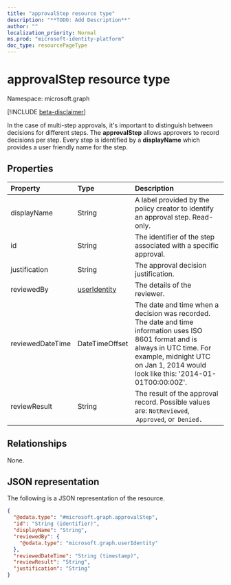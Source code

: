 ```yaml
---
title: "approvalStep resource type"
description: "**TODO: Add Description**"
author: ""
localization_priority: Normal
ms.prod: "microsoft-identity-platform"
doc_type: resourcePageType
---
```


# approvalStep resource type

Namespace: microsoft.graph

[!INCLUDE [beta-disclaimer](../../includes/beta-disclaimer.md)]

In the case of multi-step approvals, it's important to distinguish between decisions for different steps. The **approvalStep** allows approvers to record decisions per step. Every step is identified by a **displayName** which provides a user friendly name for the step. 

## Properties
|Property|Type|Description|
|:---|:---|:---|
|displayName|String|A label provided by the policy creator to identify an approval step. Read-only. |
|id|String|The identifier of the step associated with a specific approval. |
|justification|String|The approval decision justification. |
|reviewedBy|[userIdentity](../resources/useridentity.md)|The details of the reviewer. |
|reviewedDateTime|DateTimeOffset|The date and time when a decision was recorded. <br>The date and time information uses ISO 8601 format and is always in UTC time. For example, midnight UTC on Jan 1, 2014 would look like this: '2014-01-01T00:00:00Z'.|
|reviewResult|String|The result of the approval record. Possible values are: `NotReviewed`,  `Approved`, or  `Denied.` |

## Relationships
None.

## JSON representation
The following is a JSON representation of the resource.
<!-- {
  "blockType": "resource",
  "keyProperty": "id",
  "@odata.type": "microsoft.graph.approvalStep",
  "baseType": "",
  "openType": false
}
-->
``` json
{
  "@odata.type": "#microsoft.graph.approvalStep",
  "id": "String (identifier)",
  "displayName": "String",
  "reviewedBy": {
    "@odata.type": "microsoft.graph.userIdentity"
  },
  "reviewedDateTime": "String (timestamp)",
  "reviewResult": "String",
  "justification": "String"
}
```

